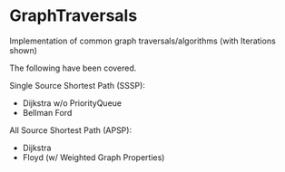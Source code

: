 # GraphTraversals
Implementation of common graph traversals/algorithms (with Iterations shown)

The following have been covered.

Single Source Shortest Path (SSSP):
- Dijkstra w/o PriorityQueue
- Bellman Ford

All Source Shortest Path (APSP):
- Dijkstra
- Floyd (w/ Weighted Graph Properties)
